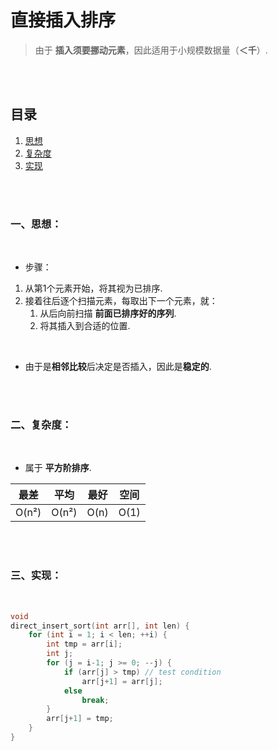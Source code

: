 # 直接插入排序
> 由于 **插入须要挪动元素**，因此适用于小规模数据量（**＜千**）.

<br><br>

## 目录

1. [思想]()
2. [复杂度]()
3. [实现]()

<br><br>

### 一、思想：

<br>

- 步骤：

1. 从第1个元素开始，将其视为已排序.
2. 接着往后逐个扫描元素，每取出下一个元素，就：
   1. 从后向前扫描 **前面已排序好的序列**.
   2. 将其插入到合适的位置.

<br>

- 由于是**相邻比较**后决定是否插入，因此是**稳定的**.

<br><br>

### 二、复杂度：

<br>

- 属于 **平方阶排序**.

| 最差 | 平均 | 最好 | 空间 |
| :---: | :---: | :---: | :---: |
| O(n²) | O(n²) | O(n) | O(1) |

<br><br>

### 三、实现：

<br>

```C++
void
direct_insert_sort(int arr[], int len) {
    for (int i = 1; i < len; ++i) {
        int tmp = arr[i];
		int j;
        for (j = i-1; j >= 0; --j) {
            if (arr[j] > tmp) // test condition
                arr[j+1] = arr[j];
            else
                break;
        }
        arr[j+1] = tmp;
    }
}
```
